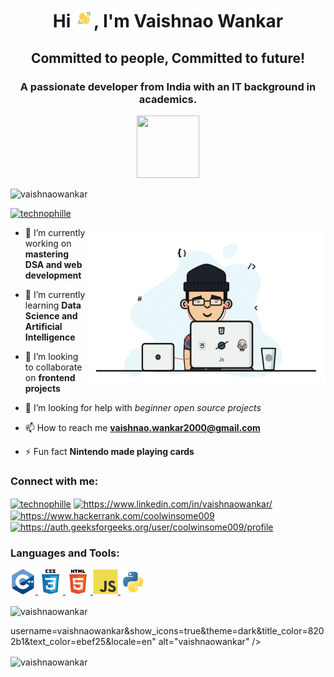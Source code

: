 <h1 align="center">Hi <img src="https://github.com/vaishnaowankar/vaishnaowankar/blob/main/wave.gif" width="30px">, I'm Vaishnao Wankar</h1>
<h2 align="center">Committed to people, Committed to future!</h2>
<h3 align="center">A passionate developer from India with an IT background in academics.</h3>
<p align="center"> <img src="https://octodex.github.com/images/daftpunktocat-guy.gif" height="100px" width="100px"> </p>


<p align="left"> <img src="https://komarev.com/ghpvc/?username=vaishnaowankar&label=Profile%20views&color=0e75b6&style=flat" alt="vaishnaowankar" /> </p>

<p align="left"> <a href="https://twitter.com/technophille" target="blank"><img src="https://img.shields.io/twitter/follow/technophille?logo=twitter&style=for-the-badge" alt="technophille" /></a> </p>

<p> <img align="right" src="https://github.com/vaishnaowankar/vaishnaowankar/blob/main/developer.gif" height="250px" width="380px" > </p>


- 🔭 I’m currently working on **mastering DSA and web development**

- 🌱 I’m currently learning **Data Science and Artificial Intelligence**

- 👯 I’m looking to collaborate on **frontend projects**

- 🤝 I’m looking for help with *beginner open source projects*

- 📫 How to reach me **vaishnao.wankar2000@gmail.com**

- ⚡ Fun fact **Nintendo made playing cards**



<h3 align="left">Connect with me:</h3>
<p align="left">
<a href="https://twitter.com/technophille" target="_blank"><img align="center" src="https://raw.githubusercontent.com/rahuldkjain/github-profile-readme-generator/master/src/images/icons/Social/twitter.svg" alt="technophille" height="30" width="40" /></a>
<a href="https://www.linkedin.com/in/vaishnaowankar/" target="_blank"><img align="center" src="https://raw.githubusercontent.com/rahuldkjain/github-profile-readme-generator/master/src/images/icons/Social/linked-in-alt.svg" alt="https://www.linkedin.com/in/vaishnaowankar/" height="30" width="40" /></a>
<a href="https://www.hackerrank.com/coolwinsome009" target="_blank"><img align="center" src="https://raw.githubusercontent.com/rahuldkjain/github-profile-readme-generator/master/src/images/icons/Social/hackerrank.svg" alt="https://www.hackerrank.com/coolwinsome009" height="30" width="40" /></a>
<a href="https://auth.geeksforgeeks.org/user/vaishnao009/profile" target="_blank"><img align="center" src="https://raw.githubusercontent.com/rahuldkjain/github-profile-readme-generator/master/src/images/icons/Social/geeks-for-geeks.svg" alt="https://auth.geeksforgeeks.org/user/coolwinsome009/profile" height="30" width="40" /></a>
</p>

<h3 align="left">Languages and Tools:</h3>
<p align="left"> <a href="https://www.w3schools.com/cpp/" target="_blank" rel="noreferrer"> <img src="https://raw.githubusercontent.com/devicons/devicon/master/icons/cplusplus/cplusplus-original.svg" alt="cplusplus" width="40" height="40"/> </a> <a href="https://www.w3schools.com/css/" target="_blank" rel="noreferrer"> <img src="https://raw.githubusercontent.com/devicons/devicon/master/icons/css3/css3-original-wordmark.svg" alt="css3" width="40" height="40"/> </a> <a href="https://www.w3.org/html/" target="_blank" rel="noreferrer"> <img src="https://raw.githubusercontent.com/devicons/devicon/master/icons/html5/html5-original-wordmark.svg" alt="html5" width="40" height="40"/> </a> <a href="https://developer.mozilla.org/en-US/docs/Web/JavaScript" target="_blank" rel="noreferrer"> <img src="https://raw.githubusercontent.com/devicons/devicon/master/icons/javascript/javascript-original.svg" alt="javascript" width="40" height="40"/> </a> <a href="https://www.python.org" target="_blank" rel="noreferrer"> <img src="https://raw.githubusercontent.com/devicons/devicon/master/icons/python/python-original.svg" alt="python" width="40" height="40"/> </a> </p>

<p><img align="center" src="https://github-readme-stats.vercel.app/api/top-langs?username=vaishnaowankar&show_icons=true&locale=en&layout=compact&theme=highcontrast" alt="vaishnaowankar" /></p>

username=vaishnaowankar&show_icons=true&theme=dark&title_color=8202b1&text_color=ebef25&locale=en" alt="vaishnaowankar" /></p>

<p><img align="center" src="https://github-readme-streak-stats.herokuapp.com/?user=vaishnaowankar&" alt="vaishnaowankar" /></p>

